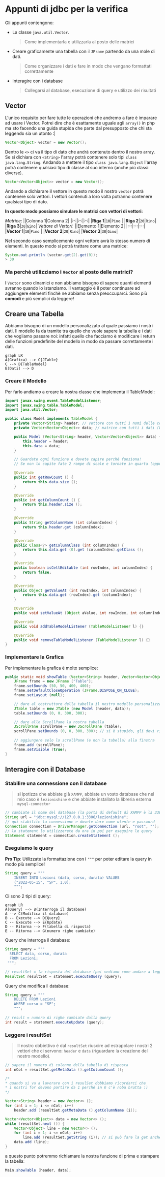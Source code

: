 # Appunti di jdbc per la verifica

Gli appunti contengono:

- La classe `java.util.Vector`.
    > Come implementarla e utilizzarla al posto delle matrici

- Creare graficamente una tabella con il `JFrame` partendo da una mole di dati.
    > Come organizzare i dati e fare in modo che vengano formattati correttamente
    
- Interagire con i database
    > Collegarsi al database, esecuzione di query e utilizzo dei risultati

## Vector
L'unico requisito per fare tutte le operazioni che andremo a fare è imparare ad usare i Vector. Potrei dire che è esattamente uguale agli `array()` in php ma sto facendo una guida stupida che parte dal presupposto che chi sta leggendo sia un utonto :|

```java
Vector<Object> vector = new Vector();
```
Dentro le `<>` ci va il tipo di dato che andrà contenuto dentro il nostro array. Se si dichiara con `<String>` l'array potrà contenere solo tipi `class java.lang.String`. Andando a mettere il tipo `class java.lang.Object` l'array potrà contenere qualsiasi tipo di classe al suo interno (anche più classi diverse).
```java
Vector<Vector<Object>> vector = new Vector();
```
Andando a dichiarare il vettore in questo modo il nostro `vector` potrà contenere solo vettori. I vettori contenuti a loro volta potranno contenere qualsiasi tipo di dato.

**In questo modo possiamo simulare le matrici con vettori di vettori:**

*Matrice*:
||Colonna 1|Colonna 2|
|:-:|:-:|:-:|
|**Riga 1**|`10`|`Pino` |
|**Riga 2**|`20`|`Rino`|
|**Riga 3**|`30`|`Gino`|
*Vettore di Vettori*:
||Elemento 1|Elemento 2|
|:-:|:-:|:-:|
|**Vector 1**|`10`|`Pino` |
|**Vector 2**|`20`|`Rino`|
|**Vector 3**|`30`|`Gino`|

Nel secondo caso semplicemente ogni vettore avrà lo stesso numero di elementi. In questo modo si potrà trattare come una matrice:
```java
System.out.println (vector.get(2).get(0));
> 30
```

### Ma perchè utilizziamo i `Vector` al posto delle matrici?
I `Vector` sono dinamici e non abbiamo bisogno di sapere quanti elementi avranno quando lo istanziamo. Il vantaggio è il poter continuare ad aggiungere elementi finchè ne abbiamo senza preoccuparci. Sono più **comodi** e più semplici da leggere!

## Creare una Tabella

Abbiamo bisogno di un modello personalizzato al quale passiamo i nostri dati. Il modello fa da tramite tra quello che vuole sapere la tabella e i dati che vogliamo passare noi: infatti quello che facciamo è modificare i return delle funzioni predefinite del modello in modo da passare correttamente i dati.

```mermaid
graph LR
A(Grafica) --> C{JTable}
C --> D{TableModel}
E(Dati) --> D
```

### Creare il Modello
Per farlo andiamo a creare la nostra classe che implementa il TableModel:
```java
import javax.swing.event.TableModelListener;
import javax.swing.table.TableModel;
import java.util.Vector;

public class Model implements TableModel {
    private Vector<String> header; // vettore con tutti i nomi delle colonne
    private Vector<Vector<Object>> data; // matrice con tutti i dati (LA PRIMA RIGA NON È HEADER! sono solo dati)

    public Model (Vector<String> header, Vector<Vector<Object>> data) {
        this.header = header;
        this.data = data;
    }

    // Guardate ogni funzione e dovete capire perchè funziona!
    // Se non lo capite fate 2 rampe di scale e tornate in quarta (oppure chiedete a qualcuno)

    @Override
    public int getRowCount () {
        return this.data.size ();
    }

    @Override
    public int getColumnCount () {
        return this.header.size ();
    }

    @Override
    public String getColumnName (int columnIndex) {
        return this.header.get (columnIndex);
    }

    @Override
    public Class<?> getColumnClass (int columnIndex) {
        return this.data.get (0).get (columnIndex).getClass ();
    }

    @Override
    public boolean isCellEditable (int rowIndex, int columnIndex) {
        return false;
    }

    @Override
    public Object getValueAt (int rowIndex, int columnIndex) {
        return this.data.get (rowIndex).get (columnIndex);
    }

    @Override
    public void setValueAt (Object aValue, int rowIndex, int columnIndex) {}

    @Override
    public void addTableModelListener (TableModelListener l) {}

    @Override
    public void removeTableModelListener (TableModelListener l) {}
}
```

### Implementare la Grafica

Per implementare la grafica è molto semplice:

```java
public static void showTable (Vector<String> header, Vector<Vector<Object>> data) {
    JFrame frame = new JFrame ("Table");
    frame.setBounds (50, 50, 400, 400);
    frame.setDefaultCloseOperation (JFrame.DISPOSE_ON_CLOSE);
    frame.setLayout (null);

    // dare al costruttore della tabella il nostro modello personalizzato
    JTable table = new JTable (new Model (header, data));
    table.setBounds (0, 0, 300, 300);

    // dare allo ScrollPane la nostra tabella
    JScrollPane scrollPane = new JScrollPane (table);
    scrollPane.setBounds (0, 0, 300, 300); // si è stupido, gli devi ridare le coordinate
    
    // aggiungere solo lo scrollPane (e non la tabella) alla finstra
    frame.add (scrollPane);
    frame.setVisible (true);
}
```

## Interagire con il Database

### Stabilire una connessione con il database
> si ipotizza che abbiate già `XAMPP`, abbiate un vosto database che nel mio caso è `lezionishine` e che abbiate installato la libreria esterna `mysql-connector`

```java
// cambiate il nome del database (la porta di default di XAMPP è la 3306)
String url = "jdbc:mysql://127.0.0.1:3306/lezionishine";  
// qui stabilite la connessione e dovete dare nome utente e password
Connection connection = DriverManager.getConnection (url, "root", ""); 
// lo statement lo utilizzerete da ora in poi per eseguire le query 
Statement statement = connection.createStatement ();
```

### Eseguiamo le query

**Pro Tip**:
Utilizzate la formattazione con i `"""` per poter editare la query in modo più semplice!
```java
String query = """  
    INSERT INTO Lezioni (data, corso, durata) VALUES
    ("2022-05-15", "SP", 1.0);
    """;
 ```
 Ci sono 2 tipi di query:
```mermaid
graph LR
A(Query) --> B(Interroga il database)
A --> C(Modifica il database)
B -- Execute --> D{Query}
C -- Execute --> E{Update}
D -- Ritorna --> F(tabella di risposta)
E -- Ritorna --> G(numero righe cambiate)
```
Query che interroga il database:
```java
String query = """  
  SELECT data, corso, durata  
  FROM Lezioni;  
 """;  

// resultSet = la risposta del database (poi vediamo come andare a leggerlo)
ResultSet resultSet = statement.executeQuery (query);
```

Query che modifica il database:
```java
String query = """  
    DELETE FROM Lezioni  
    WHERE corso = "SP";
    """;
    
// result = numero di righe cambiate dalla query
int result = statement.executeUpdate (query);
```
### Leggere i resultSet
> Il nostro obbiettivo è dal `resultSet` riuscire ad estrapolare i nostri 2 vettori che ci servono: `header` e `data` (riguardare la creazione del nostro modello).
```java
// sapere il numero di colonne della tabella di risposta
int nCol = resultSet.getMetaData ().getColumnCount ();  

/*
* quando si va a lavorare con i resulSet dobbiamo ricordarci che
* i nostri for devono partire da 1 perchè in 0 c'è roba brutta :)
*/

Vector<String> header = new Vector<> ();  
for (int i = 1; i <= nCol; i++)
    header.add (resultSet.getMetaData ().getColumnName (i));  

Vector<Vector<Object>> data = new Vector<> ();  
while (resultSet.next ()) {  
    Vector<Object> line = new Vector<> ();  
    for (int i = 1; i <= nCol; i++)
        line.add (resultSet.getString (i)); // si può fare la get anche di altri tipi
    data.add (line);  
}
```

a questo punto potremmo richiamare la nostra funzione di prima e stampare la tabella:
```java
Main.showTable (header, data);
```
